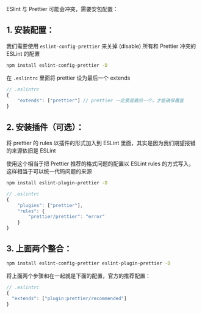 ESlint 与 Prettier 可能会冲突，需要安包配置：

## 1. 安装配置：

我们需要使用 `eslint-config-prettier` 来关掉 (disable) 所有和 Prettier 冲突的 ESLint 的配置

```bash
npm install eslint-config-prettier -D
```
在 `.eslintrc` 里面将 prettier 设为最后一个 extends

```javascript
// .eslintrc    
{      
    "extends": ["prettier"] // prettier 一定要是最后一个，才能确保覆盖    
}
```

## 2. 安装插件（可选）：

将 prettier 的 rules 以插件的形式加入到 ESLint 里面，其实是因为我们期望报错的来源依旧是 ESLint 

使用这个相当于把 Prettier 推荐的格式问题的配置以 ESLint rules 的方式写入，这样相当于可以统一代码问题的来源

```bash
npm install eslint-plugin-prettier -D
```

```javascript
// .eslintrc    
{      
    "plugins": ["prettier"],      
    "rules": {        
        "prettier/prettier": "error"      
    }    
}
```

## 3. 上面两个整合：

```bash
npm install eslint-config-prettier eslint-plugin-prettier -D
```

将上面两个步骤和在一起就是下面的配置，官方的推荐配置：

```javascript
// .eslintrc
{
  "extends": ["plugin:prettier/recommended"]
}
```
